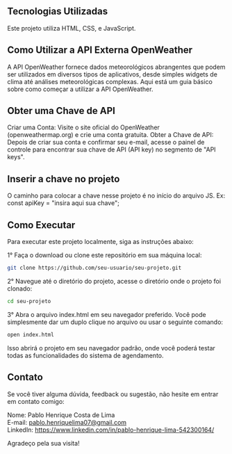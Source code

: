 ## Tecnologias Utilizadas
Este projeto utiliza HTML, CSS, e JavaScript.

## Como Utilizar a API Externa OpenWeather
A API OpenWeather fornece dados meteorológicos abrangentes que podem ser utilizados em diversos tipos de aplicativos, desde simples widgets de clima até análises meteorológicas complexas. Aqui está um guia básico sobre como começar a utilizar a API OpenWeather.

## Obter uma Chave de API
Criar uma Conta: Visite o site oficial do OpenWeather (openweathermap.org) e crie uma conta gratuita.
Obter a Chave de API: Depois de criar sua conta e confirmar seu e-mail, acesse o painel de controle para encontrar sua chave de API (API key) no segmento de "API keys".

## Inserir a chave no projeto
O caminho para colocar a chave nesse projeto é no início do arquivo JS.
Ex: const apiKey = "insira aqui sua chave";

## Como Executar
Para executar este projeto localmente, siga as instruções abaixo:

1° Faça o download ou clone este repositório em sua máquina local:

```bash
git clone https://github.com/seu-usuario/seu-projeto.git
```

2° Navegue até o diretório do projeto, acesse o diretório onde o projeto foi clonado:

```bash
cd seu-projeto
```

3° Abra o arquivo index.html em seu navegador preferido. Você pode simplesmente dar um duplo clique no arquivo ou usar o seguinte comando:

```bash
open index.html
```

Isso abrirá o projeto em seu navegador padrão, onde você poderá testar todas as funcionalidades do sistema de agendamento.

## Contato
Se você tiver alguma dúvida, feedback ou sugestão, não hesite em entrar em contato comigo:

Nome: Pablo Henrique Costa de Lima  
E-mail: pablo.henriquelima07@gmail.com  
LinkedIn: https://www.linkedin.com/in/pablo-henrique-lima-542300164/    

Agradeço pela sua visita!
